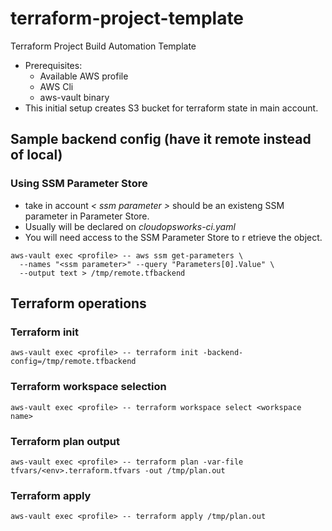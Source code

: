 # terraform-project-template
Terraform Project Build Automation Template
* Prerequisites:
  * Available AWS profile
  * AWS Cli
  * aws-vault binary
* This initial setup creates S3 bucket for terraform state in main account.
## Sample backend config (have it remote instead of local)
### Using SSM Parameter Store
* take in account _*< ssm parameter >*_ should be an existeng SSM parameter in Parameter Store.
* Usually will be declared on _*cloudopsworks-ci.yaml*_
* You will need access to the SSM Parameter Store to r etrieve the object.
```shell
aws-vault exec <profile> -- aws ssm get-parameters \
  --names "<ssm parameter>" --query "Parameters[0].Value" \
  --output text > /tmp/remote.tfbackend
```

## Terraform operations
### Terraform init
```shell
aws-vault exec <profile> -- terraform init -backend-config=/tmp/remote.tfbackend
```

### Terraform workspace selection
```shell
aws-vault exec <profile> -- terraform workspace select <workspace name>
```

### Terraform plan output
```shell
aws-vault exec <profile> -- terraform plan -var-file tfvars/<env>.terraform.tfvars -out /tmp/plan.out
```

### Terraform apply
```shell
aws-vault exec <profile> -- terraform apply /tmp/plan.out
```

